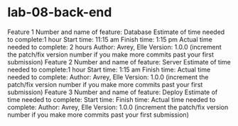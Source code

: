 # lab-08-back-end

Feature 1
Number and name of feature: Database
Estimate of time needed to complete:1 hour
Start time: 11:15 am
Finish time: 1:15 pm
Actual time needed to complete: 2 hours
Author: Avrey, Elle Version: 1.0.0 (increment the patch/fix version number if you make more commits past your first submission)
Feature 2
Number and name of feature: Server
Estimate of time needed to complete:1 hour
Start time: 1:15 am
Finish time:
Actual time needed to complete:
Author: Avrey, Elle Version: 1.0.0 (increment the patch/fix version number if you make more commits past your first submission)
Feature 3
Number and name of feature: Deploy
Estimate of time needed to complete:
Start time:
Finish time:
Actual time needed to complete:
Author: Avrey, Elle Version: 1.0.0 (increment the patch/fix version number if you make more commits past your first submission)
